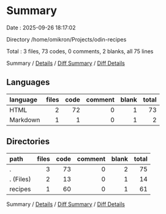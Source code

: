 # Summary

Date : 2025-09-26 18:17:02

Directory /home/omikron/Projects/odin-recipes

Total : 3 files,  73 codes, 0 comments, 2 blanks, all 75 lines

Summary / [Details](details.md) / [Diff Summary](diff.md) / [Diff Details](diff-details.md)

## Languages
| language | files | code | comment | blank | total |
| :--- | ---: | ---: | ---: | ---: | ---: |
| HTML | 2 | 72 | 0 | 1 | 73 |
| Markdown | 1 | 1 | 0 | 1 | 2 |

## Directories
| path | files | code | comment | blank | total |
| :--- | ---: | ---: | ---: | ---: | ---: |
| . | 3 | 73 | 0 | 2 | 75 |
| . (Files) | 2 | 13 | 0 | 1 | 14 |
| recipes | 1 | 60 | 0 | 1 | 61 |

Summary / [Details](details.md) / [Diff Summary](diff.md) / [Diff Details](diff-details.md)
